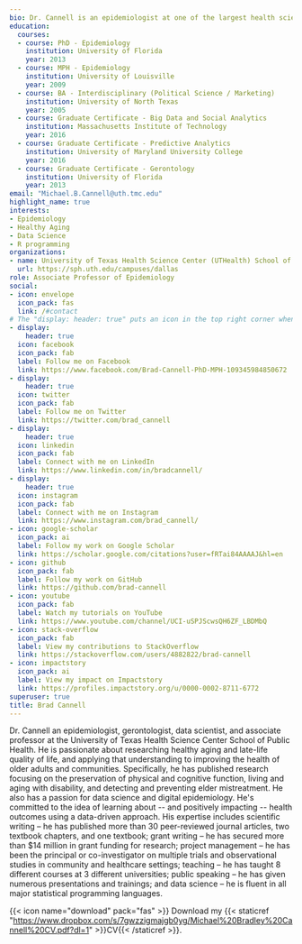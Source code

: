 ```yaml
---
bio: Dr. Cannell is an epidemiologist at one of the largest health science centers in the world, where he uses data-driven approaches to improve the lives of older adults and the health of the communities they live in.
education:
  courses:
  - course: PhD - Epidemiology
    institution: University of Florida
    year: 2013
  - course: MPH - Epidemiology
    institution: University of Louisville
    year: 2009
  - course: BA - Interdisciplinary (Political Science / Marketing)
    institution: University of North Texas
    year: 2005
  - course: Graduate Certificate - Big Data and Social Analytics
    institution: Massachusetts Institute of Technology
    year: 2016
  - course: Graduate Certificate - Predictive Analytics
    institution: University of Maryland University College
    year: 2016
  - course: Graduate Certificate - Gerontology
    institution: University of Florida
    year: 2013
email: "Michael.B.Cannell@uth.tmc.edu"
highlight_name: true
interests:
- Epidemiology
- Healthy Aging
- Data Science
- R programming
organizations:
- name: University of Texas Health Science Center (UTHealth) School of Public Health
  url: https://sph.uth.edu/campuses/dallas
role: Associate Professor of Epidemiology
social:
- icon: envelope
  icon_pack: fas
  link: /#contact
# The "display: header: true" puts an icon in the top right corner when viewed on large browser window
- display:
    header: true
  icon: facebook
  icon_pack: fab
  label: Follow me on Facebook
  link: https://www.facebook.com/Brad-Cannell-PhD-MPH-109345984850672
- display:
    header: true
  icon: twitter
  icon_pack: fab
  label: Follow me on Twitter
  link: https://twitter.com/brad_cannell
- display:
    header: true
  icon: linkedin
  icon_pack: fab
  label: Connect with me on LinkedIn
  link: https://www.linkedin.com/in/bradcannell/
- display:
    header: true
  icon: instagram
  icon_pack: fab
  label: Connect with me on Instagram
  link: https://www.instagram.com/brad_cannell/
- icon: google-scholar
  icon_pack: ai
  label: Follow my work on Google Scholar
  link: https://scholar.google.com/citations?user=fRTai84AAAAJ&hl=en
- icon: github
  icon_pack: fab
  label: Follow my work on GitHub
  link: https://github.com/brad-cannell
- icon: youtube
  icon_pack: fab
  label: Watch my tutorials on YouTube
  link: https://www.youtube.com/channel/UCI-uSPJScwsQH6ZF_LBDMbQ
- icon: stack-overflow
  icon_pack: fab
  label: View my contributions to StackOverflow
  link: https://stackoverflow.com/users/4882822/brad-cannell
- icon: impactstory
  icon_pack: ai
  label: View my impact on Impactstory
  link: https://profiles.impactstory.org/u/0000-0002-8711-6772
superuser: true
title: Brad Cannell
---
```


Dr. Cannell an epidemiologist, gerontologist, data scientist, and associate professor at the University of Texas Health Science Center School of Public Health. He is passionate about researching healthy aging and late-life quality of life, and applying that understanding to improving the health of older adults and communities. Specifically, he has published research focusing on the preservation of physical and cognitive function, living and aging with disability, and detecting and preventing elder mistreatment. He also has a passion for data science and digital epidemiology. He's committed to the idea of learning about -- and positively impacting -- health outcomes using a data-driven approach. His expertise includes scientific writing – he has published more than 30 peer-reviewed journal articles, two textbook chapters, and one textbook; grant writing – he has secured more than $14 million in grant funding for research; project management – he has been the principal or co-investigator on multiple trials and observational studies in community and healthcare settings; teaching – he has taught 8 different courses at 3 different universities; public speaking – he has given numerous presentations and trainings; and data science – he is fluent in all major statistical programming languages. 

{{< icon name="download" pack="fas" >}} Download my {{< staticref "https://www.dropbox.com/s/7gwzzigmajgb0yg/Michael%20Bradley%20Cannell%20CV.pdf?dl=1" >}}CV{{< /staticref >}}.
